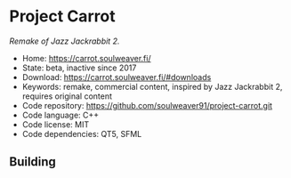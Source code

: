 # Project Carrot

_Remake of Jazz Jackrabbit 2._

- Home: https://carrot.soulweaver.fi/
- State: beta, inactive since 2017
- Download: https://carrot.soulweaver.fi/#downloads
- Keywords: remake, commercial content, inspired by Jazz Jackrabbit 2, requires original content
- Code repository: https://github.com/soulweaver91/project-carrot.git
- Code language: C++
- Code license: MIT
- Code dependencies: QT5, SFML

## Building
